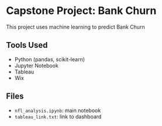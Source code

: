 # Capstone Project: Bank Churn

This project uses machine learning to predict Bank Churn

## Tools Used
- Python (pandas, scikit-learn)
- Jupyter Notebook
- Tableau
- Wix

## Files
- `nfl_analysis.ipynb`: main notebook
- `tableau_link.txt`: link to dashboard
